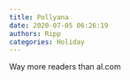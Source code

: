 ```yaml
---
title: Pollyana
date: 2020-07-05 06:26:19
authors: Ripp
categories: Holiday
---
```


 Way more readers than al.com